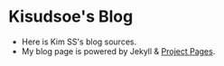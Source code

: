 # Kisudsoe's Blog

- Here is Kim SS's blog sources.
- My blog page is powered by Jekyll & [Project Pages](https://github.com/projectpages/project-pages/wiki/).